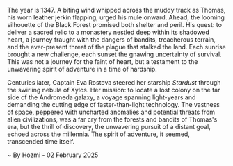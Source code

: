 
The year is 1347.  A biting wind whipped across the muddy track as Thomas, his worn leather jerkin flapping, urged his mule onward.  Ahead, the looming silhouette of the Black Forest promised both shelter and peril.  His quest: to deliver a sacred relic to a monastery nestled deep within its shadowed heart, a journey fraught with the dangers of bandits, treacherous terrain, and the ever-present threat of the plague that stalked the land.  Each sunrise brought a new challenge, each sunset the gnawing uncertainty of survival.  This was not a journey for the faint of heart, but a testament to the unwavering spirit of adventure in a time of hardship.

Centuries later, Captain Eva Rostova steered her starship *Stardust* through the swirling nebula of Xylos.  Her mission: to locate a lost colony on the far side of the Andromeda galaxy, a voyage spanning light-years and demanding the cutting edge of faster-than-light technology.  The vastness of space, peppered with uncharted anomalies and potential threats from alien civilizations, was a far cry from the forests and bandits of Thomas's era, but the thrill of discovery, the unwavering pursuit of a distant goal, echoed across the millennia.  The spirit of adventure, it seemed, transcended time itself.

~ By Hozmi - 02 February 2025
